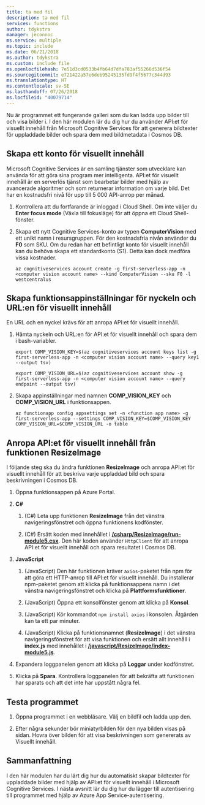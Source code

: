 ```yaml
---
title: ta med fil
description: ta med fil
services: functions
author: tdykstra
manager: jeconnoc
ms.service: multiple
ms.topic: include
ms.date: 06/21/2018
ms.author: tdykstra
ms.custom: include file
ms.openlocfilehash: 7e51d3cd0533b4fb64d7dfa783af55266d536f54
ms.sourcegitcommit: e721422a57e6deb95245135fd9f4f5677c344d93
ms.translationtype: HT
ms.contentlocale: sv-SE
ms.lasthandoff: 07/26/2018
ms.locfileid: "40079714"
---
```

Nu är programmet ett fungerande galleri som du kan ladda upp bilder till och visa bilder i. I den här modulen lär du dig hur du använder API:et för visuellt innehåll från Microsoft Cognitive Services för att generera bildtexter för uppladdade bilder och spara dem med bildmetadata i Cosmos DB.

## <a name="create-a-computer-vision-account"></a>Skapa ett konto för visuellt innehåll

Microsoft Cognitive Services är en samling tjänster som utvecklare kan använda för att göra sina program mer intelligenta. API:et för visuellt innehåll är en serverlös tjänst som bearbetar bilder med hjälp av avancerade algoritmer och som returnerar information om varje bild. Det har en kostnadsfri nivå för upp till 5 000 API-anrop per månad.

1. Kontrollera att du fortfarande är inloggad i Cloud Shell. Om inte väljer du **Enter focus mode** (Växla till fokusläge) för att öppna ett Cloud Shell-fönster. 

1. Skapa ett nytt Cognitive Services-konto av typen **ComputerVision** med ett unikt namn i resursgruppen. För den kostnadsfria nivån använder du **F0** som SKU. Om du redan har ett befintligt konto för visuellt innehåll kan du behöva skapa ett standardkonto (S1). Detta kan dock medföra vissa kostnader.

    ```azurecli
    az cognitiveservices account create -g first-serverless-app -n <computer vision account name> --kind ComputerVision --sku F0 -l westcentralus
    ```


## <a name="create-function-app-settings-for-computer-vision-url-and-key"></a>Skapa funktionsappinställningar för nyckeln och URL:en för visuellt innehåll

En URL och en nyckel krävs för att anropa API:et för visuellt innehåll.

1. Hämta nyckeln och URL:en för API:et för visuellt innehåll och spara dem i bash-variabler.

    ```azurecli
    export COMP_VISION_KEY=$(az cognitiveservices account keys list -g first-serverless-app -n <computer vision account name> --query key1 --output tsv)
    ```
    ```azurecli
    export COMP_VISION_URL=$(az cognitiveservices account show -g first-serverless-app -n <computer vision account name> --query endpoint --output tsv)
    ```

1. Skapa appinställningar med namnen **COMP_VISION_KEY** och **COMP_VISION_URL** i funktionsappen.

    ```azurecli
    az functionapp config appsettings set -n <function app name> -g first-serverless-app --settings COMP_VISION_KEY=$COMP_VISION_KEY COMP_VISION_URL=$COMP_VISION_URL -o table
    ```


## <a name="call-computer-vision-api-from-resizeimage-function"></a>Anropa API:et för visuellt innehåll från funktionen ResizeImage

I följande steg ska du ändra funktionen **ResizeImage** och anropa API:et för visuellt innehåll för att beskriva varje uppladdad bild och spara beskrivningen i Cosmos DB.

1. Öppna funktionsappen på Azure Portal.

1. **C#**

    1. (C#) Leta upp funktionen **ResizeImage** från det vänstra navigeringsfönstret och öppna funktionens kodfönster.

    1. (C#) Ersätt koden med innehållet i [**/csharp/ResizeImage/run-module5.csx**](https://raw.githubusercontent.com/Azure-Samples/functions-first-serverless-web-application/master/csharp/ResizeImage/run-module5.csx). Den här koden använder `HttpClient` för att anropa API:et för visuellt innehåll och spara resultatet i Cosmos DB.

1. **JavaScript**

    1. (JavaScript) Den här funktionen kräver `axios`-paketet från npm för att göra ett HTTP-anrop till API:et för visuellt innehåll. Du installerar npm-paketet genom att klicka på funktionsappens namn i det vänstra navigeringsfönstret och klicka på **Plattformsfunktioner**.

    1. (JavaScript) Öppna ett konsolfönster genom att klicka på **Konsol**.

    1. (JavaScript) Kör kommandot `npm install axios` i konsolen. Åtgärden kan ta ett par minuter.

    1. (JavaScript) Klicka på funktionsnamnet (**ResizeImage**) i det vänstra navigeringsfönstret för att visa funktionen och ersätt allt innehåll i **index.js** med innehållet i [**/javascript/ResizeImage/index-module5.js**](https://raw.githubusercontent.com/Azure-Samples/functions-first-serverless-web-application/master/javascript/ResizeImage/index-module5.js).

1. Expandera loggpanelen genom att klicka på **Loggar** under kodfönstret.

1. Klicka på **Spara**. Kontrollera loggpanelen för att bekräfta att funktionen har sparats och att det inte har uppstått några fel.


## <a name="test-the-application"></a>Testa programmet

1. Öppna programmet i en webbläsare. Välj en bildfil och ladda upp den.

1. Efter några sekunder bör miniatyrbilden för den nya bilden visas på sidan. Hovra över bilden för att visa beskrivningen som genererats av Visuellt innehåll.


## <a name="summary"></a>Sammanfattning

I den här modulen har du lärt dig hur du automatiskt skapar bildtexter för uppladdade bilder med hjälp av API:et för visuellt innehåll i Microsoft Cognitive Services. I nästa avsnitt lär du dig hur du lägger till autentisering till programmet med hjälp av Azure App Service-autentisering.